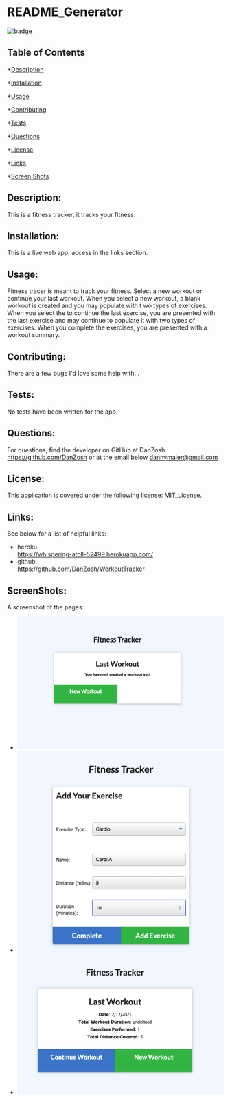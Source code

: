 
  # README_Generator

  ![badge](https://img.shields.io/badge/license-MIT_License-ff69b4)


  ## Table of Contents

  *[Description](#description)

  *[Installation](#installation)

  *[Usage](#usage)

  *[Contributing](#contributing)

  *[Tests](#tests)

  *[Questions](#questions)

  *[License](#license)

  *[Links](#links)

  *[Screen Shots](#screenshots)

## Description:
This is a fitness tracker, it tracks your fitness.

## Installation:
This is a live web app, access in the links section.

## Usage:
Fitness tracer is meant to track your fitness. Select a new workout or continue your last workout. When you select a new workout, a blank workout is created and you may populate with t
wo types of exercises. When you select the to continue the last exercise, you are presented with the last exercise and may continue to populate it with two types of exercises. When you complete the exercises, you are presented with a workout summary.

## Contributing:
There are a few bugs I'd love some help with. .

## Tests:
No tests have been written for the app.

## Questions:
For questions, find the developer on GitHub at
DanZosh
https://github.com/DanZosh
or at the email below
dannymaier@gmail.com


## License:
This application is covered under the following license: MIT_License.

## Links:
See below for a list of helpful links:

* heroku:<br> https://whispering-atoll-52499.herokuapp.com/
* github:<br> https://github.com/DanZosh/WorkoutTracker


## ScreenShots:
A screenshot of the pages:
* ![homepage.png](/screenshotLink/homepage.png)
* ![cardio.png](/screenshotLink/cardio.png)
* ![summary.png](/screenshotLink/summary.png)